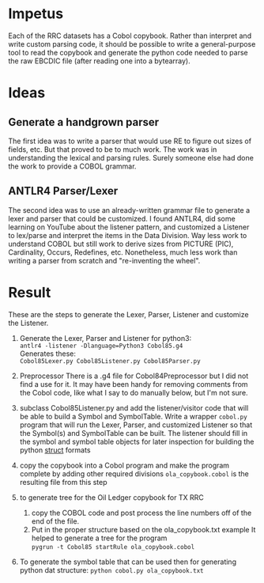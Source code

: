 # Impetus
Each of the RRC datasets has a Cobol copybook.
Rather than interpret and write custom parsing code, it should be
possible to write a general-purpose tool to read the copybook and
generate the python code needed to parse the raw EBCDIC file (after
reading one into a bytearray).

# Ideas
## Generate a handgrown parser
The first idea was to write a parser that would use RE to figure
out sizes of fields, etc.  But that proved to be to much work.
The work was in understanding the lexical and parsing rules.
Surely someone else had done the work to provide a COBOL grammar.

## ANTLR4 Parser/Lexer
The second idea was to use an already-written grammar file
to generate a lexer and parser that could be customized.
I found ANTLR4, did some learning on YouTube about the listener
pattern, and customized a Listener to lex/parse and interpret the
items in the Data Division.  Way less work to understand COBOL
but still work to derive sizes from PICTURE (PIC), Cardinality,
Occurs, Redefines, etc.  Nonetheless, much less work than
writing a parser from scratch and "re-inventing the wheel".

# Result
These are the steps to generate the Lexer, Parser, Listener and
customize the Listener.

1. Generate the Lexer, Parser and Listener for python3: <br>`antlr4 -listener -Dlanguage=Python3 Cobol85.g4`
<br>Generates these:<br>`Cobol85Lexer.py Cobol85Listener.py Cobol85Parser.py`
1. Preprocessor
There is a .g4 file for Cobol84Preprocessor but I did not find a use for it.
It may have been handy for removing comments from the Cobol code, like what I say to do manually below, but I'm not sure.
1. subclass Cobol85Listener.py and add the listener/visitor code that will
be able to build a Symbol and SymbolTable.  Write a wrapper `cobol.py` program
that will run the Lexer, Parser, and customized Listener so that the Symbol(s)
and SymbolTable can be built.  The listener should fill in the symbol and symbol table
objects for later inspection for building the python [struct](https://docs.python.org/3/library/struct.html) formats

1. copy the copybook into a Cobol program and make the program complete by
adding other required divisions
`ola_copybook.cobol` is the resulting file from this step

1. to generate tree for the Oil Ledger copybook for TX RRC
    1. copy the COBOL code and post process the line numbers off of the end of the file.
    1. Put in the proper structure based on the ola_copybook.txt example
    It helped to generate a tree for the program<br>`pygrun -t Cobol85 startRule ola_copybook.cobol`

1. To generate the symbol table that can be used then for generating python dat structure:
    `python cobol.py ola_copybook.txt`

